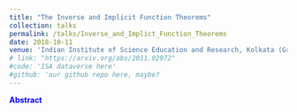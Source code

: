 ```yaml
---
title: "The Inverse and Implicit Function Theorems"
collection: talks
permalink: /talks/Inverse_and_Implict_Function_Theorems
date: 2018-10-11
venue: 'Indian Institute of Science Education and Research, Kolkata (Graduate Student Seminar)'
# link: "https://arxiv.org/abs/2011.02972"
#code: 'ISA dataverse here'
#github: 'our github repo here, maybe?
---
```

<strong style = "color:blue">Abstract</strong>
> 
